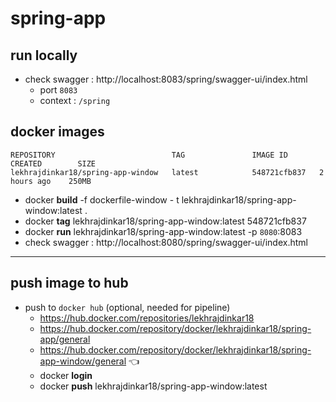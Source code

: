 # spring-app
## run locally
- check swagger : http://localhost:8083/spring/swagger-ui/index.html
  - port `8083`
  - context : `/spring`
 
## docker images
```
REPOSITORY                          TAG               IMAGE ID       CREATED        SIZE
lekhrajdinkar18/spring-app-window   latest            548721cfb837   2 hours ago    250MB

```
- docker **build** -f dockerfile-window - t lekhrajdinkar18/spring-app-window:latest .
- docker **tag** lekhrajdinkar18/spring-app-window:latest 548721cfb837
- docker **run** lekhrajdinkar18/spring-app-window:latest -p `8080`:8083 
- check swagger : http://localhost:8080/spring/swagger-ui/index.html

---
## push image to hub
- push to `docker hub` (optional, needed for pipeline)
  - https://hub.docker.com/repositories/lekhrajdinkar18
  - https://hub.docker.com/repository/docker/lekhrajdinkar18/spring-app/general
  - https://hub.docker.com/repository/docker/lekhrajdinkar18/spring-app-window/general :point_left:
  - docker **login**
  - docker **push** lekhrajdinkar18/spring-app-window:latest

